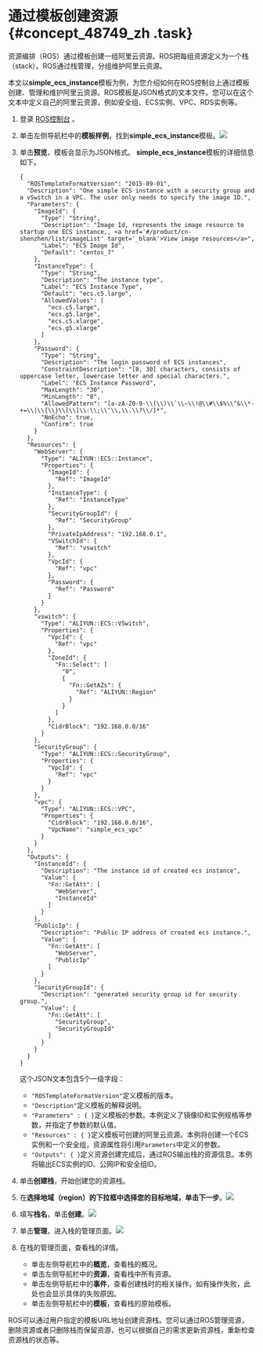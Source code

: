 # 通过模板创建资源 {#concept_48749_zh .task}

资源编排（ROS）通过模板创建一组阿里云资源。ROS把每组资源定义为一个栈（stack）。ROS通过栈管理，分组维护阿里云资源。

本文以**simple\_ecs\_instance**模板为例，为您介绍如何在ROS控制台上通过模板创建、管理和维护阿里云资源。ROS模板是JSON格式的文本文件。您可以在这个文本中定义自己的阿里云资源，例如安全组、ECS实例、VPC、RDS实例等。

1.  登录 [ROS控制台](http://ros.console.aliyun.com) 。
2.  单击左侧导航栏中的**模板样例**，找到**simple\_ecs\_instance**模板。![](http://static-aliyun-doc.oss-cn-hangzhou.aliyuncs.com/assets/img/23169/156593025555396_zh-CN.png)


3.  单击**预览**，模板会显示为JSON格式。 **simple\_ecs\_instance**模板的详细信息如下。

    ``` {#codeblock_l4u_m0s_vj0}
    {
      "ROSTemplateFormatVersion": "2015-09-01",
      "Description": "One simple ECS instance with a security group and a vSwitch in a VPC. The user only needs to specify the image ID.",
      "Parameters": {
        "ImageId": {
          "Type": "String",
          "Description": "Image Id, represents the image resource to startup one ECS instance,, <a href='#/product/cn-shenzhen/list/imageList' target='_blank'>View image resources</a>",
          "Label": "ECS Image Id",
          "Default": "centos_7"
        },
        "InstanceType": {
          "Type": "String",
          "Description": "The instance type",
          "Label": "ECS Instance Type",
          "Default": "ecs.c5.large",
          "AllowedValues": [
            "ecs.c5.large",
            "ecs.g5.large",
            "ecs.c5.xlarge",
            "ecs.g5.xlarge"
          ]
        },
        "Password": {
          "Type": "String",
          "Description": "The login password of ECS instances",
          "ConstraintDescription": "[8, 30] characters, consists of uppercase letter, lowercase letter and special characters.",
          "Label": "ECS Instance Password",
          "MaxLength": "30",
          "MinLength": "8",
          "AllowedPattern": "[a-zA-Z0-9-\\(\\)\\`\\~\\!@\\#\\$%\\^&\\*-+=\\|\\{\\}\\[\\]\\:\\;\\‘\\,\\.\\?\\/]*",
          "NoEcho": true,
          "Confirm": true
        }
      },
      "Resources": {
        "WebServer": {
          "Type": "ALIYUN::ECS::Instance",
          "Properties": {
            "ImageId": {
              "Ref": "ImageId"
            },
            "InstanceType": {
              "Ref": "InstanceType"
            },
            "SecurityGroupId": {
              "Ref": "SecurityGroup"
            },
            "PrivateIpAddress": "192.168.0.1",
            "VSwitchId": {
              "Ref": "vswitch"
            },
            "VpcId": {
              "Ref": "vpc"
            },
            "Password": {
              "Ref": "Password"
            }
          }
        },
        "vswitch": {
          "Type": "ALIYUN::ECS::VSwitch",
          "Properties": {
            "VpcId": {
              "Ref": "vpc"
            },
            "ZoneId": {
              "Fn::Select": [
                "0",
                {
                  "Fn::GetAZs": {
                    "Ref": "ALIYUN::Region"
                  }
                }
              ]
            },
            "CidrBlock": "192.168.0.0/16"
          }
        },
        "SecurityGroup": {
          "Type": "ALIYUN::ECS::SecurityGroup",
          "Properties": {
            "VpcId": {
              "Ref": "vpc"
            }
          }
        },
        "vpc": {
          "Type": "ALIYUN::ECS::VPC",
          "Properties": {
            "CidrBlock": "192.168.0.0/16",
            "VpcName": "simple_ecs_vpc"
          }
        }
      },
      "Outputs": {
        "InstanceId": {
          "Description": "The instance id of created ecs instance",
          "Value": {
            "Fn::GetAtt": [
              "WebServer",
              "InstanceId"
            ]
          }
        },
        "PublicIp": {
          "Description": "Public IP address of created ecs instance.",
          "Value": {
            "Fn::GetAtt": [
              "WebServer",
              "PublicIp"
            ]
          }
        },
        "SecurityGroupId": {
          "Description": "generated security group id for security group.",
          "Value": {
            "Fn::GetAtt": [
              "SecurityGroup",
              "SecurityGroupId"
            ]
          }
        }
      }
    }
    ```

    这个JSON文本包含5个一级字段：

    -   `"ROSTemplateFormatVersion"`定义模板的版本。
    -   `"Description"`定义模板的解释说明。
    -   `"Parameters" : { }`定义模板的参数。本例定义了镜像ID和实例规格等参数，并指定了参数的默认值。
    -   `"Resources" : { }`定义模板可创建的阿里云资源。本例将创建一个ECS实例和一个安全组，资源属性将引用`Parameters`中定义的参数。
    -   `"Outputs": { }`定义资源创建完成后，通过ROS输出栈的资源信息。本例将输出ECS实例的ID、公网IP和安全组ID。
4.  单击**创建栈**，开始创建您的资源栈。
5.  在**选择地域（region）**的下拉框中选择您的目标地域，单击**下一步**。![](http://static-aliyun-doc.oss-cn-hangzhou.aliyuncs.com/assets/img/23169/156593025555418_zh-CN.png)


6.  填写**栈名**，单击**创建**。![](http://static-aliyun-doc.oss-cn-hangzhou.aliyuncs.com/assets/img/1345908/156593025555555_zh-CN.png)


7.  单击**管理**，进入栈的管理页面。![](http://static-aliyun-doc.oss-cn-hangzhou.aliyuncs.com/assets/img/1345908/156593025655572_zh-CN.jpg)


8.  在栈的管理页面，查看栈的详情。 
    -   单击左侧导航栏中的**概览**，查看栈的概况。
    -   单击左侧导航栏中的**资源**，查看栈中所有资源。
    -   单击左侧导航栏中的**事件**，查看创建栈时的相关操作。如有操作失败，此处也会显示具体的失败原因。
    -   单击左侧导航栏中的**模板**，查看栈的原始模板。

ROS可以通过用户指定的模板URL地址创建资源栈。您可以通过ROS管理资源，删除资源或者只删除栈而保留资源，也可以根据自己的需求更新资源栈，重新检查资源栈的状态等。

